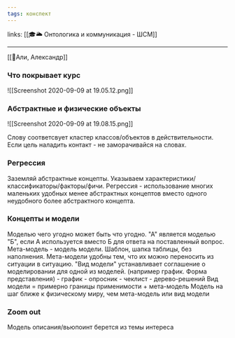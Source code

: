 ```yaml
---
tags: конспект
---
```

links: [[🎓🌥️ Онтологика и коммуникация - ШСМ]]

---

[[👤Али, Александр]]

### Что покрывает курс
![[Screenshot 2020-09-09 at 19.05.12.png]]

### Абстрактные и физические объекты
![[Screenshot 2020-09-09 at 19.08.15.png]]



Слову соответсвует кластер классов/объектов в действительности.
Если цель наладить контакт - не заморачивайся на словах.

### Регрессия
Заземляй абстрактные концепты. Указываем характеристики/классификаторы/факторы/фичи.
Регрессия - использование многих маленьких удобных менее абстрактных концептов вместо одного неудобного более абстрактного концепта.

### Концепты и модели
Моделью чего угодно может быть что угодно.
"А" является моделью "Б", если А используется вместо Б для ответа на поставленный вопрос.
Мета-модель - модель модели. Шаблон, шапка таблицы, без наполнения.
Мета-модели удобны тем, что их можно переносить из ситуации в ситуацию.
"Вид модели" устанавливает соглашение о моделировании для одной из моделей. (например график. Форма представления)
    - график
    - опросник
    - чеклист
    - дерево-решений
Вид модели = примерно границы применимости + мета-модель
Модель на шаг ближе к физическому миру, чем мета-модель или вид модели

### Zoom out
Модель описания/вьюпоинт берется из темы интереса